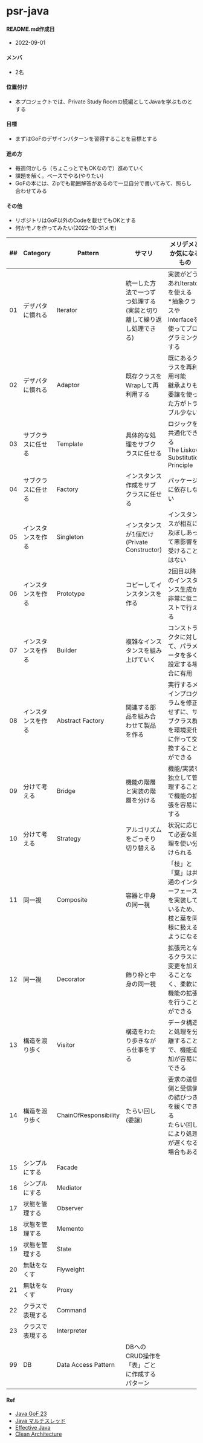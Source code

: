 # psr-java
#### README.md作成日
- 2022-09-01

#### メンバ
- 2名

#### 位置付け
- 本プロジェクトでは、Private Study Roomの続編としてJavaを学ぶものとする

#### 目標
- まずはGoFのデザインパターンを習得することを目標とする

#### 進め方
- 毎週何かしら（ちょこっとでもOKなので）進めていく
- 課題を解く。ベースでやる(やりたい)
- GoFの本には、Zipでも範囲解答があるので一旦自分で書いてみて、照らし合わせてみる

#### その他
- リポジトリはGoF以外のCodeを載せてもOKとする
- 何かモノを作ってみたい(2022-10-31メモ)


| ## | Category | Pattern      | サマリ | メリデメとか気になるもの |
|----|----------|--------------|---------------|----|
| 01 | デザパタに慣れる | Iterator     |統一した方法で一つずつ処理する(実装と切り離して繰り返し処理できる)|実装がどうあれIteratorを使える<br>*抽象クラスやInterfaceを使ってプログラミングする|
| 02 | デザパタに慣れる | Adaptor      |既存クラスをWrapして再利用する|既にあるクラスを再利用可能<br>継承よりも委譲を使った方がトラブル少ない|
| 03 | サブクラスに任せる | Template     |具体的な処理をサブクラスに任せる|ロジックを共通化できる<br>The Liskov Substitution Principle|
| 04 | サブクラスに任せる | Factory      |インスタンス作成をサブクラスに任せる|パッケージに依存しない|
| 05 | インスタンスを作る | Singleton    |インスタンスが1個だけ(Private Constructor)|インスタンスが相互に及ぼしあって悪影響を受けることはない|
| 06 | インスタンスを作る | Prototype    |コピーしてインスタンスを作る|2回目以降のインスタンス生成が非常に低コストで行える|
| 07 | インスタンスを作る | Builder      |複雑なインスタンスを組み上げていく|コンストラクタに対して、パラメータを多く設定する場合に有用|
| 08 | インスタンスを作る | Abstract Factory |関連する部品を組み合わせて製品を作る|実行するメインプログラムを修正せずに、サブクラス群を環境変化に伴って交換することができる|
| 09 | 分けて考える | Bridge       |機能の階層と実装の階層を分ける|機能/実装を独立して管理することで機能の拡張を容易にする|
| 10 | 分けて考える | Strategy     |アルゴリズムをごっそり切り替える|状況に応じて必要な処理を使い分けられる|
| 11 | 同一視 | Composite|容器と中身の同一視|「枝」と「葉」は共通のインターフェースを実装しているため、枝と葉を同様に扱えるようになる|
| 12 | 同一視 | Decorator    |飾り枠と中身の同一視|拡張元となるクラスに変更を加えることなく、柔軟に機能の拡張を行うことができる|
| 13 | 構造を渡り歩く | Visitor      |構造をわたり歩きながら仕事をする|データ構造と処理を分離することで、機能追加が容易にできる|
| 14 | 構造を渡り歩く | ChainOfResponsibility |たらい回し(委譲)|要求の送信側と受信側の結びつきを緩くできる<br>たらい回しにより処理が遅くなる場合もある|
| 15 | シンプルにする | Facade       |||
| 16 | シンプルにする | Mediator     |||
| 17 | 状態を管理する | Observer     |||
| 18 | 状態を管理する | Memento      |||
| 19 | 状態を管理する | State        |||
| 20 | 無駄をなくす | Flyweight    |||
| 21 | 無駄をなくす | Proxy        |||
| 22 | クラスで表現する | Command     | ||
| 23 | クラスで表現する | Interpreter    | ||
| 99 | DB | Data Access Pattern | DBへのCRUD操作を「表」ごとに作成するパターン ||

#### Ref
- [Java GoF 23](https://www.hyuki.com/dp/)
- [Java マルチスレッド](https://www.hyuki.com/dp/dp2.html)
- [Effective Java](https://www.maruzen-publishing.co.jp/item/?book_no=303408)
- [Clean Architecture](https://www.amazon.co.jp/-/en/Robert-C-Martin/dp/4048930656)